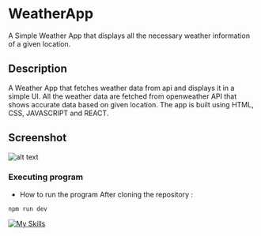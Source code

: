 # WeatherApp

A Simple Weather App that displays all the necessary weather information of a given location.

## Description

A Weather App that fetches weather data from api and displays it in a simple UI. All the weather data are fetched from openweather API that shows accurate data based on given location. The app is built using HTML, CSS, JAVASCRIPT and REACT.

## Screenshot

![alt text](https://github.com/bitmonk/weatherApp-React/blob/main/weatherApp/public/images/weatherss.png?raw=true)

### Executing program

- How to run the program
  After cloning the repository :

```
npm run dev
```

[![My Skills](https://skillicons.dev/icons?i=html,css,js,react,vite,vscode,figma&theme=light)](https://skillicons.dev)
